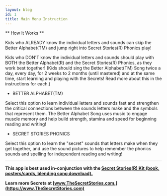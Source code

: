 ```yaml
---
layout: blog
id: 1
title: Main Menu Instruction
---
```

** How It Works **

Kids who ALREADY know the individual letters and sounds can skip the Better Alphabet(TM) and jump right into Secret Stories(R) Phonics play!

Kids who DON'T know the individual letters and sounds should play with BOTH the Better Alphabet(R) and the Secret Stories(R) Phonics, as they work best together! (Kids should sing the Better Alphabet(TM) Song twice a day, every day, for 2 weeks to 2 months (until mastered) and at the same time, start learning and playing with the Secrets! Read more about this in the instructions for each.)

* BETTER ALPHABET(TM) 

Select this option to learn individual letters and sounds fast and strengthen the critical connections between the sounds letters make and the symbols that represent them. The Better Alphabet Song uses music to engage muscle memory and help build strength, stamina and speed for beginning reading and writing!

* SECRET STORIES PHONICS 

Select this option to learn the "secret" sounds that letters make when they get together, and use the sound pictures to help remember the phonics sounds and spelling for independent reading and writing! 

- - -

**This app is best used in-conjunction with the [Secret Stories(R) Kit (book, posters/cards, blending song download).](https://www.thesecretstories.com/buy/)**  

**Learn more Secrets at [www.TheSecretStories.com.](https://www.TheSecretStories.com)**